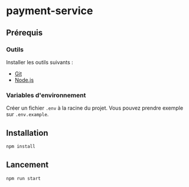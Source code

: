 # payment-service

## Prérequis

### Outils

Installer les outils suivants :

* [Git](https://git-scm.com/book/fr/v2/D%C3%A9marrage-rapide-Installation-de-Git)
* [Node.js](https://nodejs.org/fr/download/package-manager/)

### Variables d'environnement

Créer un fichier `.env` à la racine du projet. Vous pouvez prendre exemple sur `.env.example`.

## Installation

```bash
npm install
```

## Lancement

```bash
npm run start
```
